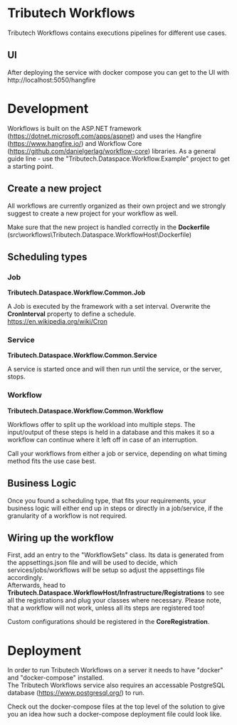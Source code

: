 # Tributech Workflows

Tributech Workflows contains executions pipelines for different use cases.

## UI

After deploying the service with docker compose you can get to the UI with http://localhost:5050/hangfire

# Development
Workflows is built on the ASP.NET framework (https://dotnet.microsoft.com/apps/aspnet) and uses the Hangfire (https://www.hangfire.io/) and Workflow Core (https://github.com/danielgerlag/workflow-core) libraries. 
As a general guide line - use the "Tributech.Dataspace.Workflow.Example" project to get a starting point.

## Create a new project
All workflows are currently organized as their own project and we strongly suggest to create a new project for your workflow as well.

Make sure that the new project is handled correctly in the **Dockerfile** (src\workflows\Tributech.Dataspace.WorkflowHost\Dockerfile)

## Scheduling types
### Job
**Tributech.Dataspace.Workflow.Common.Job**

A Job is executed by the framework with a set interval. Overwrite the **CronInterval** property to define a schedule. https://en.wikipedia.org/wiki/Cron

### Service
**Tributech.Dataspace.Workflow.Common.Service**

A service is started once and will then run until the service, or the server, stops.

### Workflow
**Tributech.Dataspace.Workflow.Common.Workflow**

Workflows offer to split up the workload into multiple steps. The input/output of these steps is held in a database and this makes it so a workflow can continue where it left off in case of an interruption.

Call your workflows from either a job or service, depending on what timing method fits the use case best.

## Business Logic
Once you found a scheduling type, that fits your requirements, your business logic will either end up in steps or directly in a job/service, if the granularity of a workflow is not required.

## Wiring up the workflow
First, add an entry to the "WorkflowSets" class. Its data is generated from the appsettings.json file and will be used to decide, which services/jobs/workflows will be setup so adjust the appsettings file accordingly.  
Afterwards, head to **Tributech.Dataspace.WorkflowHost/Infrastructure/Registrations** to see all the registrations and plug your classes where necessary. Please note, that a workflow will not work, unless all its steps are registered too!

Custom configurations should be registered in the **CoreRegistration**.

# Deployment
In order to run Tributech Workflows on a server it needs to have "docker" and "docker-compose" installed.  
The Tributech Workflows service also requires an accessable PostgreSQL database (https://www.postgresql.org/) to run.

Check out the docker-compose files at the top level of the solution to give you an idea how such a docker-compose deployment file could look like.
